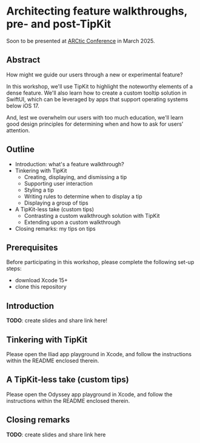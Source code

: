 # Architecting feature walkthroughs, pre- and post-TipKit

Soon to be presented at [ARCtic Conference](https://arcticonference.com/) in March 2025.

## Abstract

How might we guide our users through a new or experimental feature?

In this workshop, we'll use TipKit to highlight the noteworthy elements of a dense feature. We'll also learn how to create a custom tooltip solution in SwiftUI, which can be leveraged by apps that support operating systems below iOS 17.

And, lest we overwhelm our users with too much education, we'll learn good design principles for determining when and how to ask for users’ attention.

## Outline

* Introduction: what's a feature walkthrough?
* Tinkering with TipKit
    * Creating, displaying, and dismissing a tip
    * Supporting user interaction
    * Styling a tip 
    * Writing rules to determine when to display a tip
    * Displaying a group of tips 
* A TipKit-less take (custom tips)
    * Contrasting a custom walkthrough solution with TipKit
    * Extending upon a custom walkthrough
* Closing remarks: my tips on tips

## Prerequisites

Before participating in this workshop, please complete the following set-up steps:
* download Xcode 15+
* clone this repository

## Introduction

**TODO**: create slides and share link here!

## Tinkering with TipKit

Please open the Iliad app playground in Xcode, and follow the instructions within the README enclosed therein.

## A TipKit-less take (custom tips)

Please open the Odyssey app playground in Xcode, and follow the instructions within the README enclosed therein.

## Closing remarks

**TODO**: create slides and share link here